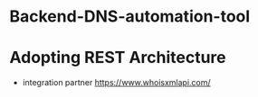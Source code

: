 # Backend-DNS-automation-tool

# Adopting REST Architecture 

- integration partner
https://www.whoisxmlapi.com/
